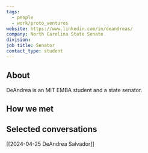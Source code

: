 ```yaml
---
tags:
  - people
  - work/proto_ventures
website: https://www.linkedin.com/in/deandreas/
company: North Carolina State Senate
division: 
job title: Senator
contact_type: student
---
```

## About
DeAndrea is an MIT EMBA student and a state senator.

## How we met


## Selected conversations
[[2024-04-25 DeAndrea Salvador]]